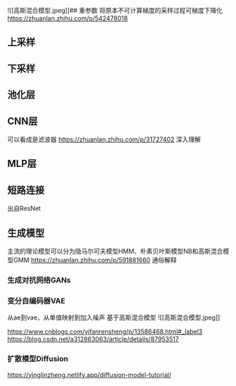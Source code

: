 ![[高斯混合模型.jpeg]]## 重参数
将原本不可计算梯度的采样过程可梯度下降化
https://zhuanlan.zhihu.com/p/542478018
## 上采样
## 下采样

## 池化层

## CNN层
可以看成是滤波器
https://zhuanlan.zhihu.com/p/31727402 深入理解

## MLP层

## 短路连接
出自ResNet

## 生成模型
主流的理论模型可以分为隐马尔可夫模型HMM、朴素贝叶斯模型NB和高斯混合模型GMM
https://zhuanlan.zhihu.com/p/591881660 通俗解释
### 生成对抗网络GANs

### 变分自编码器VAE
从ae到vae，从单值映射到加入噪声
基于高斯混合模型
![[高斯混合模型.jpeg]]

https://www.cnblogs.com/yifanrensheng/p/13586468.html#_label3
https://blog.csdn.net/a312863063/article/details/87953517

### 扩散模型Diffusion
https://yinglinzheng.netlify.app/diffusion-model-tutorial/